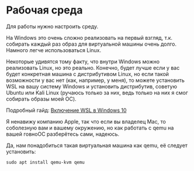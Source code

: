 Рабочая среда
=============
Для работы нужно настроить среду.

На Windows это очень сложно реализовать на первый взгляд, т.к. собирать каждый раз образ для виртуальной машины очень долго. Намного легче использоваться Linux.

Некоторые удивятся тому факту, что внутри Windows можно реализовать Linux, но это реально. Конечно, будет лучше если у вас будет конкретная машина с дистрибутивом Linux, но если такой возможности у вас нет (как, например, у меня), то можете установить WSL на вашу систему Windows и установить дистрибутив, советую Ubuntu или Kali Linux (ручаюсь только за них, ведь только на них я смог собирать образы моей ОС).

Подробный гайд: [Включение WSL в Windows 10](https://winitpro.ru/index.php/2020/07/13/zapusk-linux-v-windows-wsl-2/)

Я ненавижу компанию Apple, так что если вы владелец Mac, то соболезную вам и вашему окружению, но как работать с qemu на вашей говноОС разберётесь сами, надеюсь.

Да, нам понадобиться такая виртуальная машина как qemu, её следует установить:

`sudo apt install qemu-kvm qemu`